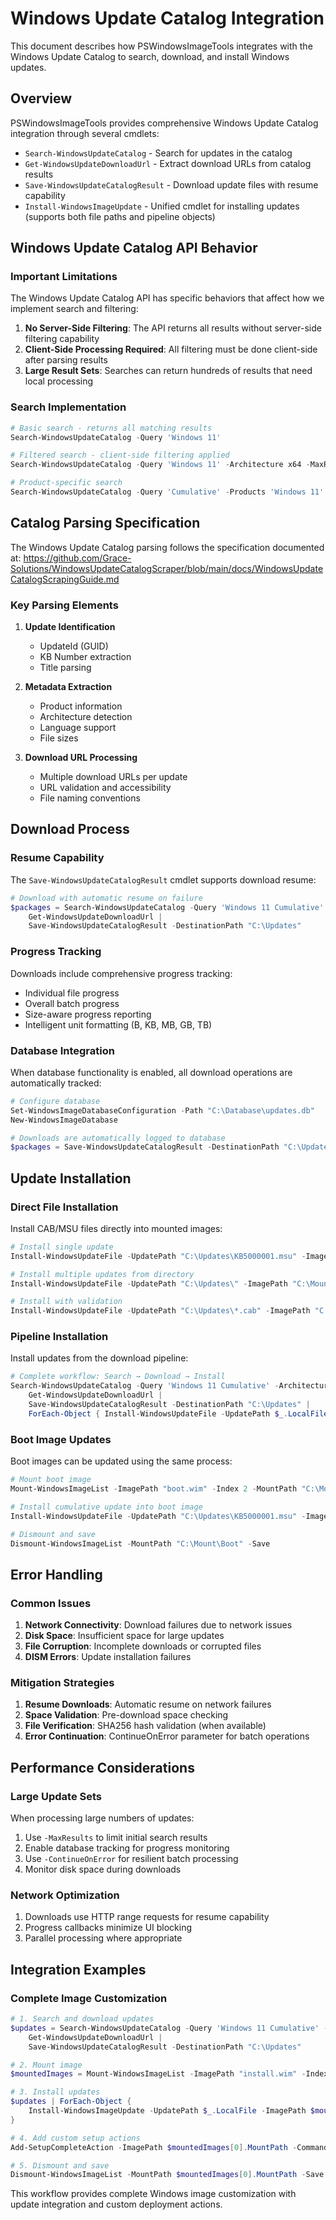 # Windows Update Catalog Integration

This document describes how PSWindowsImageTools integrates with the Windows Update Catalog to search, download, and install Windows updates.

## Overview

PSWindowsImageTools provides comprehensive Windows Update Catalog integration through several cmdlets:

- `Search-WindowsUpdateCatalog` - Search for updates in the catalog
- `Get-WindowsUpdateDownloadUrl` - Extract download URLs from catalog results
- `Save-WindowsUpdateCatalogResult` - Download update files with resume capability
- `Install-WindowsImageUpdate` - Unified cmdlet for installing updates (supports both file paths and pipeline objects)

## Windows Update Catalog API Behavior

### Important Limitations

The Windows Update Catalog API has specific behaviors that affect how we implement search and filtering:

1. **No Server-Side Filtering**: The API returns all results without server-side filtering capability
2. **Client-Side Processing Required**: All filtering must be done client-side after parsing results
3. **Large Result Sets**: Searches can return hundreds of results that need local processing

### Search Implementation

```powershell
# Basic search - returns all matching results
Search-WindowsUpdateCatalog -Query 'Windows 11'

# Filtered search - client-side filtering applied
Search-WindowsUpdateCatalog -Query 'Windows 11' -Architecture x64 -MaxResults 10

# Product-specific search
Search-WindowsUpdateCatalog -Query 'Cumulative' -Products 'Windows 11'
```

## Catalog Parsing Specification

The Windows Update Catalog parsing follows the specification documented at:
https://github.com/Grace-Solutions/WindowsUpdateCatalogScraper/blob/main/docs/WindowsUpdateCatalogScrapingGuide.md

### Key Parsing Elements

1. **Update Identification**
   - UpdateId (GUID)
   - KB Number extraction
   - Title parsing

2. **Metadata Extraction**
   - Product information
   - Architecture detection
   - Language support
   - File sizes

3. **Download URL Processing**
   - Multiple download URLs per update
   - URL validation and accessibility
   - File naming conventions

## Download Process

### Resume Capability

The `Save-WindowsUpdateCatalogResult` cmdlet supports download resume:

```powershell
# Download with automatic resume on failure
$packages = Search-WindowsUpdateCatalog -Query 'Windows 11 Cumulative' |
    Get-WindowsUpdateDownloadUrl |
    Save-WindowsUpdateCatalogResult -DestinationPath "C:\Updates"
```

### Progress Tracking

Downloads include comprehensive progress tracking:
- Individual file progress
- Overall batch progress
- Size-aware progress reporting
- Intelligent unit formatting (B, KB, MB, GB, TB)

### Database Integration

When database functionality is enabled, all download operations are automatically tracked:

```powershell
# Configure database
Set-WindowsImageDatabaseConfiguration -Path "C:\Database\updates.db"
New-WindowsImageDatabase

# Downloads are automatically logged to database
$packages = Save-WindowsUpdateCatalogResult -DestinationPath "C:\Updates" $catalogResults
```

## Update Installation

### Direct File Installation

Install CAB/MSU files directly into mounted images:

```powershell
# Install single update
Install-WindowsUpdateFile -UpdatePath "C:\Updates\KB5000001.msu" -ImagePath "C:\Mount\Image1"

# Install multiple updates from directory
Install-WindowsUpdateFile -UpdatePath "C:\Updates\" -ImagePath "C:\Mount\Image1" -ContinueOnError

# Install with validation
Install-WindowsUpdateFile -UpdatePath "C:\Updates\*.cab" -ImagePath "C:\Mount\Image1" -ValidateImage
```

### Pipeline Installation

Install updates from the download pipeline:

```powershell
# Complete workflow: Search → Download → Install
Search-WindowsUpdateCatalog -Query 'Windows 11 Cumulative' -Architecture x64 |
    Get-WindowsUpdateDownloadUrl |
    Save-WindowsUpdateCatalogResult -DestinationPath "C:\Updates" |
    ForEach-Object { Install-WindowsUpdateFile -UpdatePath $_.LocalFile -ImagePath "C:\Mount\Image1" }
```

### Boot Image Updates

Boot images can be updated using the same process:

```powershell
# Mount boot image
Mount-WindowsImageList -ImagePath "boot.wim" -Index 2 -MountPath "C:\Mount\Boot"

# Install cumulative update into boot image
Install-WindowsUpdateFile -UpdatePath "C:\Updates\KB5000001.msu" -ImagePath "C:\Mount\Boot" -ValidateImage

# Dismount and save
Dismount-WindowsImageList -MountPath "C:\Mount\Boot" -Save
```

## Error Handling

### Common Issues

1. **Network Connectivity**: Download failures due to network issues
2. **Disk Space**: Insufficient space for large updates
3. **File Corruption**: Incomplete downloads or corrupted files
4. **DISM Errors**: Update installation failures

### Mitigation Strategies

1. **Resume Downloads**: Automatic resume on network failures
2. **Space Validation**: Pre-download space checking
3. **File Verification**: SHA256 hash validation (when available)
4. **Error Continuation**: ContinueOnError parameter for batch operations

## Performance Considerations

### Large Update Sets

When processing large numbers of updates:

1. Use `-MaxResults` to limit initial search results
2. Enable database tracking for progress monitoring
3. Use `-ContinueOnError` for resilient batch processing
4. Monitor disk space during downloads

### Network Optimization

1. Downloads use HTTP range requests for resume capability
2. Progress callbacks minimize UI blocking
3. Parallel processing where appropriate

## Integration Examples

### Complete Image Customization

```powershell
# 1. Search and download updates
$updates = Search-WindowsUpdateCatalog -Query 'Windows 11 Cumulative' -Architecture x64 -MaxResults 5 |
    Get-WindowsUpdateDownloadUrl |
    Save-WindowsUpdateCatalogResult -DestinationPath "C:\Updates"

# 2. Mount image
$mountedImages = Mount-WindowsImageList -ImagePath "install.wim" -Index 1 -MountPath "C:\Mount"

# 3. Install updates
$updates | ForEach-Object {
    Install-WindowsImageUpdate -UpdatePath $_.LocalFile -ImagePath $mountedImages[0].MountPath -ValidateImage
}

# 4. Add custom setup actions
Add-SetupCompleteAction -ImagePath $mountedImages[0].MountPath -Command "echo Updates installed" -Description "Update confirmation"

# 5. Dismount and save
Dismount-WindowsImageList -MountPath $mountedImages[0].MountPath -Save
```

This workflow provides complete Windows image customization with update integration and custom deployment actions.

